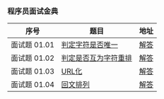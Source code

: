 ### 程序员面试金典

序号 | 题目 | 地址
---|---|---
面试题 01.01 | [判定字符是否唯一](https://leetcode-cn.com/problems/is-unique-lcci/) | [解答](https://github.com/AddJunZ/Front-End-Interview/blob/master/LeetCode/1.js)
面试题 01.02 | [判定是否互为字符重排](https://leetcode-cn.com/problems/check-permutation-lcci/) | [解答](https://github.com/AddJunZ/Front-End-Interview/blob/master/LeetCode/2.js)
面试题 01.03 | [URL化](https://leetcode-cn.com/problems/string-to-url-lcci/) | [解答](https://github.com/AddJunZ/Front-End-Interview/blob/master/LeetCode/3.js)
面试题 01.04 | [回文排列](https://leetcode-cn.com/problems/palindrome-permutation-lcci/) | [解答](https://github.com/AddJunZ/Front-End-Interview/blob/master/LeetCode/4.js)